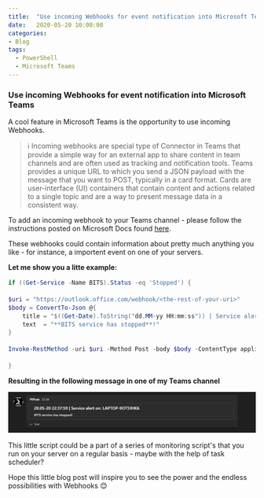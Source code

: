```yaml
---
title:  "Use incoming Webhooks for event notification into Microsoft Teams"
date:   2020-05-20 10:00:00
categories: 
- Blog
tags:
  - PowerShell
  - Microsoft Teams
---
```


### Use incoming Webhooks for event notification into Microsoft Teams

A cool feature in Microsoft Teams is the opportunity to use incoming Webhooks.

>:information_source: Incoming webhooks are special type of Connector in Teams that provide a simple way for an external app to share content in team channels and are often used as tracking and notification tools. Teams provides a unique URL to which you send a JSON payload with the message that you want to POST, typically in a card format. Cards are user-interface (UI) containers that contain content and actions related to a single topic and are a way to present message data in a consistent way.

To add an incoming webhook to your Teams channel - please follow the instructions posted on Microsoft Docs found [here](https://docs.microsoft.com/en-us/microsoftteams/platform/webhooks-and-connectors/how-to/add-incoming-webhook#add-an-incoming-webhook-to-a-teams-channel). 

These webhooks could contain information about pretty much anything you like - for instance, a importent event on one of your servers.

**Let me show you a litte example:**

````powershell
if ((Get-Service -Name BITS).Status -eq 'Stopped') {

$uri = "https://outlook.office.com/webhook/<the-rest-of-your-uri>"
$body = ConvertTo-Json @{
	title = "$((Get-Date).ToString("dd.MM-yy HH:mm:ss")) | Service alert on: $(hostname)"
	text  = "**BITS service has stopped**!"
}

Invoke-RestMethod -uri $uri -Method Post -body $body -ContentType application/json | Out-Null

}
````

**Resulting in the following message in one of my Teams channel**

![PATH](/assets/images/WEBHOOKS/IMAGE01.PNG)

This little script could be a part of a series of monitoring script's that you run on your server on a regular basis - maybe with the help of task scheduler?

Hope this little blog post will inspire you to see the power and the endless possibilities with Webhooks :blush:
